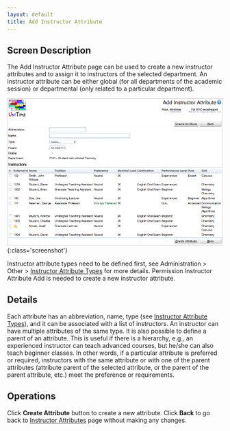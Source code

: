 ```yaml
---
layout: default
title: Add Instructor Attribute
---
```



## Screen Description


 The Add Instructor Attribute page can be used to create a new instructor attributes and to assign it to instructors of the selected department. An instructor attribute can be either global (for all departments of the academic session) or departmental (only related to a particular department).

![Add Instructor Attribute](images/add-instructor-attribute-1.png){:class='screenshot'}

 Instructor attribute types need to be defined first, see Administration > Other > [Instructor Attribute Types](instructor-attribute-types) for more details. Permission Instructor Attribute Add is needed to create a new instructor attribute.

## Details


 Each attribute has an abbreviation, name, type (see [Instructor Attribute Types](instructor-attribute-types)), and it can be associated with a list of instructors. An instructor can have multiple attributes of the same type. It is also possible to define a parent of an attribute. This is useful if there is a hierarchy, e.g., an experienced instructor can teach advanced courses, but he/she can also teach beginner classes. In other words, if a particular attribute is preferred or required, instructors with the same attribute or with one of the parent attributes (attribute parent of the selected attribute, or the parent of the parent attribute, etc.) meet the preference or requirements.

## Operations


 Click **Create Attribute** button to create a new attribute. Click **Back** to go back to [Instructor Attributes](instructor-attributes) page without making any changes.
